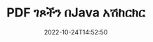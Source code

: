 ---
############################# Static ############################
layout: "auto-gen-merger"
date: 2022-10-24T14:52:50
draft: false
otherformats: xps tex epub

############################# Head ############################
head_title: "PDF ገጾችን በJava አሽከርክር - በ90፣ 180፣ 270 አንግል አሽከርክር"
head_description: "የሰነዶች ውህደት ኤፒአይን በመጠቀም የPDF ፋይል የተወሰኑ ወይም ሁሉንም የሰነድ ገጾችን በ90፣ 180፣ 270 የማዞሪያ አንግል አሽከርክር።"

############################# Header ############################
title: "PDF ገጾችን በJava አሽከርክር"
description: "PDF ገጾችን ከጥቂት መስመሮች Java ኮድ ጋር አሽከርክር።"
bg_image: "https://cms.admin.containerize.com/templates/aspose/App_Themes/V3/images/bg/header1.png"
bg_overlay: false
button:
    enable: true
    icon: "fas fa-arrow-down"
    label: "ነጻ ሙከራ ያውርዱ"
    link: "https://downloads.groupdocs.com/merger/java"

############################# SubMenu ############################
submenu:
    enable: true

    left:
        img_alt: "GroupDocs.Merger for Java"
        image: "https://cms.admin.containerize.com/templates/groupdocs/images/product-logos/90x90-noborder/groupdocs-merger-java.png"
        product: "GroupDocs.Merger"
        platform: "Java"

    middle:
        button:

            # button loop
            - link: "https://apireference.groupdocs.com/merger/java"
              text: "የኤፒአይ ማጣቀሻ"

            # button loop
            - link: "https://github.com/groupdocs-merger"
              text: "የኮድ ምሳሌዎች"

            # button loop
            - link: "https://products.groupdocs.app/merger/family"
              text: "የቀጥታ ማሳያዎች"

            # button loop
            - link: "https://purchase.groupdocs.com/pricing/merger/java"
              text: "የዋጋ አሰጣጥ"

    right:
        link_download: "https://downloads.groupdocs.com/merger"
        link_learn: "https://docs.groupdocs.com/merger/java"
        link_buy: "https://purchase.groupdocs.com"

############################# About ############################
about:
    enable: true
    title: "ስለ GroupDocs.Merger for Java ኤፒአይ"
    content: |
        [GroupDocs.Merger for Java](/am/merger/java/) ፒዲኤፍ፣ ማይክሮሶፍት ኦፊስ (ቃል፣ ኤክሴል፣ ፓወር ፖይንት) ጨምሮ በተለያዩ የሰነድ ቅርጸቶች መካከል ደህንነቱ በተጠበቀ ሁኔታ ለመዋሃድ እና ለመከፋፈል ቀላል መፍትሄ ይሰጣል። , OneNote)፣ OpenDocument፣ HTML፣ ምስሎች እና ሌሎች በJava መተግበሪያዎች ውስጥ። የኮዱ ጥቂት መስመሮችን በማከል፣ እንደ ማንቀሳቀስ፣ ማስወገድ፣ ማሽከርከር፣ መለዋወጥ፣ ማውጣት ወይም በሰነዶቹ ውስጥ ያሉትን የገጾች አቅጣጫ መቀየር የመሳሰሉ በርካታ የሰነድ ስራዎችን ያከናውኑ። የሰነዶች ውህደት ኤፒአይ እንዲሁ የሰነድ ገጾችን በገጽ ላይ ያለውን የሰነድ አወቃቀሩን፣ ቅርጸቱን እና ይዘቱን ለመተንተን እንደ ምስል ቅድመ እይታን ይደግፋል።
        
        GroupDocs.Merger API የፋይል ገጽ ​​ማሽከርከር ባህሪያትን ለሚፈልጉ የድርጅት መፍትሄዎች ትክክለኛ ምርጫ ነው። እነዚህ ኤፒአይዎች በሁሉም ዋና ስርዓተ ክወናዎች እና መድረኮች J2SE 7.0 (1.7), J2SE 8.0 (1.8), Java 10ን ጨምሮ በደንብ ይደገፋሉ።

############################# Steps ############################
steps:
    enable: true
    title_left: "PDF የፋይል ገጾችን በJava አሽከርክር"
    content_left: |
        [GroupDocs.Merger for Java](/am/merger/java/) ለJava ገንቢዎች አንዳንድ የተወሰኑ ወይም ሁሉንም ገጾች በPDF ፋይል በ90 ማሽከርከር ቀላል ያደርገዋል። ፣ ጥቂት ቀላል ደረጃዎችን በመተግበር 180 ወይም 270 የማዞሪያ አንግል።
        
        * በተፈለገው የማዞሪያ አንግል እና የገጽ ቁጥሮች **የዙር አማራጮችን ያስጀምሩ።
        * አዲስ የ **Merger** ይፍጠሩ እና የምንጭ ሰነድ መንገድን እንደ ግንበኛ መለኪያ ይለፉ።
        * **መዞሪያ ገጾችን ይደውሉ እና **የRotateOptions** ነገርን ይለፉ።
        * ወደ **Save*** ይደውሉ እና የውጤቱን ሰነድ ለማስቀመጥ የፋይል ዱካውን ይጥቀሱ።

    title_right: "የስርዓት መስፈርቶች"
    content_right: |
        GroupDocs.Merger for Java ኤፒአይዎች በሁሉም ዋና መድረኮች እና ስርዓተ ክወናዎች ላይ ይደገፋሉ። ከዚህ በታች ያለውን ኮድ ከመተግበሩ በፊት፣ እባክዎ በስርዓትዎ ላይ የሚከተሉት ቅድመ ሁኔታዎች እንዳሉዎት ያረጋግጡ።

        * ስርዓተ ክወናዎች-ማይክሮሶፍት ዊንዶውስ ፣ ሊኑክስ ፣ ማክኦኤስ
        * የልማት አካባቢ፡ NetBeans, IntelliJ IDEA, Eclipse
        * ማዕቀፎች: J2SE 7.0 (1.7), J2SE 8.0 (1.8), Java 10
        * የቅርብ ጊዜውን የGroupDocs.Merger for Java ስሪት ከ[Maven](https://repository.groupdocs.com/webapp/#/artifacts/browse/tree/General/repo/com/groupdocs/groupdocs-merger) ያውርዱ
         
    code: |
     {{% merger/additional-styles %}}
     {{< merger/code-merger title="የJava ምሳሌ ኮድን በመጠቀም የPDF ፋይል ገጾችን እንዴት ማሽከርከር እንደሚቻል">}}

        ```java    
        // GroupDocs.Merger APIን በመጠቀም የPDF ፋይል ገጾችን አሽከርክር
        // የማዞሪያ አንግል እና የሚሽከረከሩ የገጽ ቁጥሮችን ለመለየት የRotateOptions ክፍልን ያስጀምሩ
        RotateOptions rotateOptions = new RotateOptions(RotateMode.Rotate180, new int[] { 2, 3 });

        // የፈጣን ውህደት ከግቤት PDF ሰነድ ጋር
        Merger merger = new Merger("input.pdf");

        // ወደ rotatePages ዘዴ ይደውሉ እና የRotateOptions ነገርን ወደ እሱ ያስተላልፉ
        merger.rotatePages(rotateOptions);
    
        // የውጤት ሰነዱን ለማስቀመጥ የመቆያ ዘዴ ይደውሉ እና የተፈለገውን የፋይል መንገድ ይለፉ
        merger.save("output.pdf");
        ```
     {{< /merger/code-merger >}}

############################# Demos ############################
demos:
    enable: true
    title: "የቀጥታ ማሳያዎች - PDF የፋይል ገጾችን በመስመር ላይ አሽከርክር"
    content: |
       [GroupDocs.Merger Live Demos](https://products.groupdocs.app/splitter/rotate-pages/pdf) ድህረ ገጽን በመጎብኘት የPDF ፋይል ገጾችን አሽከርክር።
       የቀጥታ ማሳያው የሚከተሉት ጥቅሞች አሉት።
        
############################# About Formats ############################
about_formats:
    enable: true

############################# More Formats ############################
more_formats:
    enable: true
    title: "የሌላ ሰነድ ቅርጸቶችን ገጾችን አሽከርክር"
    content: |
        የJava ሰነዶች ውህደት እና ኤፒአይ ለፋይል ቅርጸቶች እና ምስሎች። ከታች እንደተገለጸው አንዳንድ ታዋቂ የፋይል ቅርጸቶችን አሽከርክር።

############################# Back to top ###############################
back_to_top:
    enable: true
---